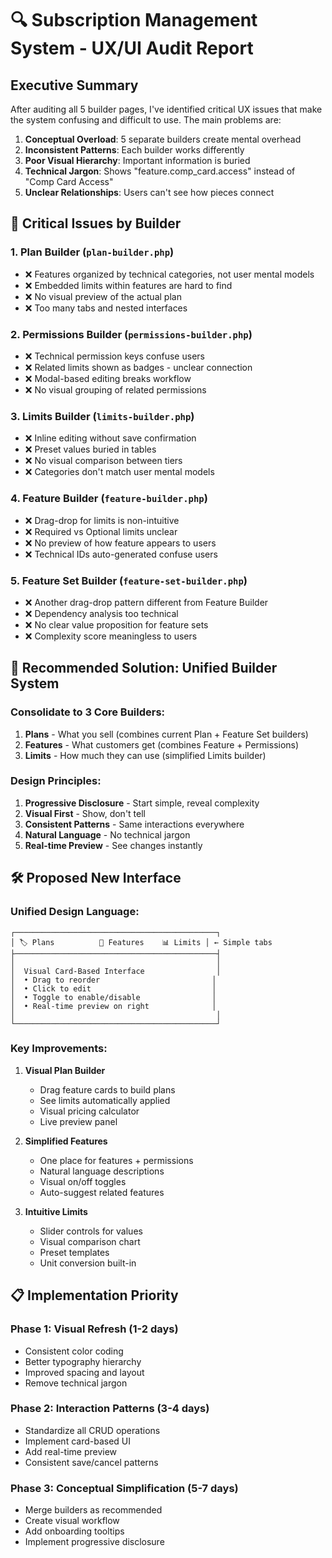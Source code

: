 # 🔍 Subscription Management System - UX/UI Audit Report

## Executive Summary

After auditing all 5 builder pages, I've identified critical UX issues that make the system confusing and difficult to use. The main problems are:

1. **Conceptual Overload**: 5 separate builders create mental overhead
2. **Inconsistent Patterns**: Each builder works differently
3. **Poor Visual Hierarchy**: Important information is buried
4. **Technical Jargon**: Shows "feature.comp_card.access" instead of "Comp Card Access"
5. **Unclear Relationships**: Users can't see how pieces connect

## 🚨 Critical Issues by Builder

### 1. Plan Builder (`plan-builder.php`)
- ❌ Features organized by technical categories, not user mental models
- ❌ Embedded limits within features are hard to find
- ❌ No visual preview of the actual plan
- ❌ Too many tabs and nested interfaces

### 2. Permissions Builder (`permissions-builder.php`)
- ❌ Technical permission keys confuse users
- ❌ Related limits shown as badges - unclear connection
- ❌ Modal-based editing breaks workflow
- ❌ No visual grouping of related permissions

### 3. Limits Builder (`limits-builder.php`)
- ❌ Inline editing without save confirmation
- ❌ Preset values buried in tables
- ❌ No visual comparison between tiers
- ❌ Categories don't match user mental models

### 4. Feature Builder (`feature-builder.php`)
- ❌ Drag-drop for limits is non-intuitive
- ❌ Required vs Optional limits unclear
- ❌ No preview of how feature appears to users
- ❌ Technical IDs auto-generated confuse users

### 5. Feature Set Builder (`feature-set-builder.php`)
- ❌ Another drag-drop pattern different from Feature Builder
- ❌ Dependency analysis too technical
- ❌ No clear value proposition for feature sets
- ❌ Complexity score meaningless to users

## 🎯 Recommended Solution: Unified Builder System

### Consolidate to 3 Core Builders:

1. **Plans** - What you sell (combines current Plan + Feature Set builders)
2. **Features** - What customers get (combines Feature + Permissions)
3. **Limits** - How much they can use (simplified Limits builder)

### Design Principles:

1. **Progressive Disclosure** - Start simple, reveal complexity
2. **Visual First** - Show, don't tell
3. **Consistent Patterns** - Same interactions everywhere
4. **Natural Language** - No technical jargon
5. **Real-time Preview** - See changes instantly

## 🛠️ Proposed New Interface

### Unified Design Language:
```
┌─────────────────────────────────────────────┐
│ 🏷️ Plans          🧩 Features    📊 Limits │ ← Simple tabs
├─────────────────────────────────────────────┤
│                                             │
│  Visual Card-Based Interface                │
│  • Drag to reorder                         │
│  • Click to edit                           │
│  • Toggle to enable/disable                │
│  • Real-time preview on right              │
│                                             │
└─────────────────────────────────────────────┘
```

### Key Improvements:

1. **Visual Plan Builder**
   - Drag feature cards to build plans
   - See limits automatically applied
   - Visual pricing calculator
   - Live preview panel

2. **Simplified Features**
   - One place for features + permissions
   - Natural language descriptions
   - Visual on/off toggles
   - Auto-suggest related features

3. **Intuitive Limits**
   - Slider controls for values
   - Visual comparison chart
   - Preset templates
   - Unit conversion built-in

## 📋 Implementation Priority

### Phase 1: Visual Refresh (1-2 days)
- Consistent color coding
- Better typography hierarchy
- Improved spacing and layout
- Remove technical jargon

### Phase 2: Interaction Patterns (3-4 days)
- Standardize all CRUD operations
- Implement card-based UI
- Add real-time preview
- Consistent save/cancel patterns

### Phase 3: Conceptual Simplification (5-7 days)
- Merge builders as recommended
- Create visual workflow
- Add onboarding tooltips
- Implement progressive disclosure